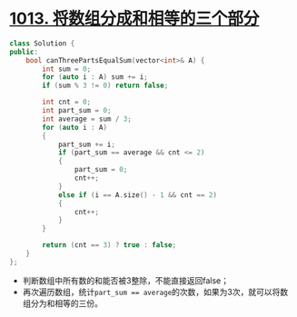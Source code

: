# [1013. 将数组分成和相等的三个部分](https://leetcode-cn.com/problems/partition-array-into-three-parts-with-equal-sum/)

```cpp
class Solution {
public:
    bool canThreePartsEqualSum(vector<int>& A) {
        int sum = 0;
        for (auto i : A) sum += i;
        if (sum % 3 != 0) return false;

        int cnt = 0;
        int part_sum = 0;
        int average = sum / 3;
        for (auto i : A)
        {
            part_sum += i;
            if (part_sum == average && cnt <= 2)
            {
                part_sum = 0;
                cnt++;
            }
            else if (i == A.size() - 1 && cnt == 2)
            {
                cnt++;
            }
        }

        return (cnt == 3) ? true : false;
    }
};
```

- 判断数组中所有数的和能否被3整除，不能直接返回false；
- 再次遍历数组，统计`part_sum == average`的次数，如果为3次，就可以将数组分为和相等的三份。